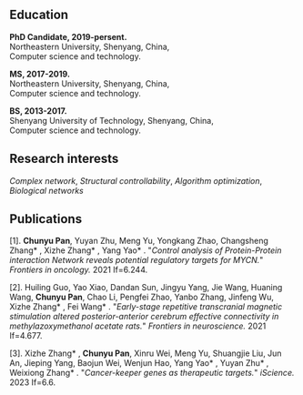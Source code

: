 

## Education
**PhD Candidate, 2019-persent.**<br>
Northeastern University, Shenyang, China,<br>
Computer science and technology.

**MS, 2017-2019.**<br>
Northeastern University, Shenyang, China,<br>
Computer science and technology.

**BS, 2013-2017.**<br>
Shenyang University of Technology, Shenyang, China,<br>
Computer science and technology. 
## Research interests
_Complex network_, _Structural controllability_, _Algorithm optimization_, _Biological networks_

## Publications
[1]. **Chunyu Pan**, Yuyan Zhu, Meng Yu, Yongkang Zhao, Changsheng Zhang* , Xizhe Zhang* , Yang Yao* . "_Control analysis of Protein-Protein interaction Network reveals potential regulatory targets for MYCN._"
_Frontiers in oncology._ 2021 If=6.244.


[2]. Huiling Guo, Yao Xiao, Dandan Sun, Jingyu Yang, Jie Wang, Huaning Wang, **Chunyu Pan**, Chao Li, Pengfei Zhao, Yanbo Zhang, Jinfeng Wu, Xizhe Zhang* , Fei Wang* . "_Early-stage repetitive transcranial magnetic stimulation altered posterior-anterior cerebrum effective connectivity in methylazoxymethanol acetate rats._" _Frontiers in neuroscience._ 2021 If=4.677.


[3]. Xizhe Zhang* , **Chunyu Pan**, Xinru Wei, Meng Yu, Shuangjie Liu, Jun An, Jieping Yang, Baojun Wei, Wenjun Hao, Yang Yao* , Yuyan Zhu* , Weixiong Zhang* . "_Cancer-keeper genes as therapeutic targets._" _iScience._ 2023 If=6.6.
